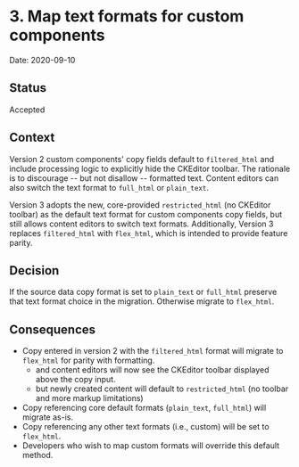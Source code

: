 # 3. Map text formats for custom components

Date: 2020-09-10

## Status

Accepted

## Context

Version 2 custom components' copy fields default to `filtered_html` and include processing logic to explicitly hide the CKEditor toolbar. The rationale is to discourage -- but not disallow -- formatted text. Content editors can also switch the text format to `full_html` or `plain_text`.

Version 3 adopts the new, core-provided `restricted_html` (no CKEditor toolbar) as the default text format for custom components copy fields, but still allows content editors to switch text formats. Additionally, Version 3 replaces `filtered_html` with `flex_html`, which is intended to provide feature parity.

## Decision

If the source data copy format is set to `plain_text` or `full_html` preserve that text format choice in the migration. Otherwise migrate to `flex_html`.

## Consequences

- Copy entered in version 2 with the `filtered_html` format will migrate to `flex_html` for parity with formatting.
    - and content editors will now see the CKEditor toolbar displayed above the copy input.
    - but newly created content will default to `restricted_html` (no toolbar and more markup limitations)
- Copy referencing core default formats (`plain_text`, `full_html`) will migrate as-is.
- Copy referencing any other text formats (i.e., custom) will be set to `flex_html`.
- Developers who wish to map custom formats will override this default method.
